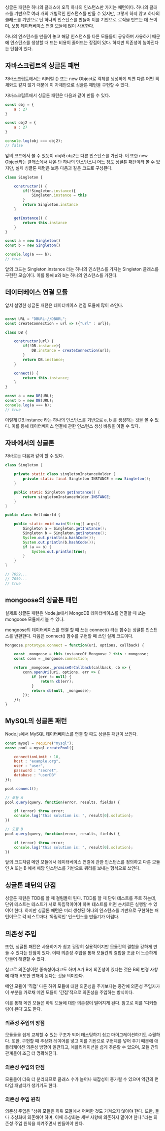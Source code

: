 싱글톤 패턴은 하나의 클래스에 오직 하나의 인스턴스만 가지는 패턴이다. 하나의 클래스를 기반으로 여러 개의
개별적인 인스턴스를 만들 수 있지만, 그렇게 하지 않고 하나의 클래스를 기반으로 단 하나의 인스턴스를 만들어
이를 기반으로 로직을 만드는 데 쓰이며, 보통 데이터베이스 연결 모듈에 많이 사용한다.

하나의 인스턴스를 만들어 놓고 해당 인스턴스를 다른 모듈들이 공유하며 사용하기 때문에 인스턴스를 생성할 때
드는 비용이 줄어드는 장점이 있다. 하지만 의존성이 높아진다는 단점이 있다.

## 자바스크립트의 싱글톤 패턴

자바스크립트에서는 리터럴 {} 또는 new Object로 객체를 생성하게 되면 다른 어떤 객체와도 같지 않기
때문에 이 자체만으로 싱글톤 패턴을 구현할 수 있다.

자바스크립트에서 싱글톤 패턴은 다음과 같이 만들 수 있다.

```js
const obj = {
	a : 27
}

const obj2 = {
	a : 27
}

console.log(obj === obj2);
// false
```

앞의 코드에서 볼 수 있듯이 obj와 obj2는 다른 인스턴스를 가진다. 이 또한 new Object라는
클래스에서 나온 단 하나의 인스턴스니 어느 정도 싱글톤 패턴이라 볼 수 있지만, 실제 싱글톤 패턴은 보통
다음과 같은 코드로 구성된다.

```js
class Singleton {

	constructor() {
		if(!Singleton.instance){
			Singleton.instance = this
		}
		return Singleton.instance
	}

	getInstance() {
		return this.instance
	}
}

const a = new Singleton()
const b = new Singleton()

console.log(a === b);
// true
```

앞의 코드는 Singleton.instance 라는 하나의 인스턴스를 가지는 Singleton 클래스를
구현한 모습이다. 이를 통해 a와 b는 하나의 인스턴스를 가진다.

## 데이터베이스 연결 모듈

앞서 설명한 싱글톤 패턴은 데이터베이스 연결 모듈에 많이 쓰인다.

```js

const URL = "DBURL://DBURL";
const createConnection = url => ({"url" : url});

class DB {

	constructor(url) {
		if(!DB.instance){
			DB.instance = createConnection(url);
		}
		return DB.instance;
	}

	connect() {
		return this.instance;
	}
}

const a = new DB(URL);
const b = new DB(URL);
console.log(a === b);
// true
```

이렇게 DB.instance 라는 하나의 인스턴스를 기반으로 a, b 를 생성하는 것을 볼 수 있다. 이를
통해 데이터베이스 연결에 관한 인스턴스 생성 비용을 아낄 수 있다.

## 자바에서의 싱글톤

자바로는 다음과 같이 할 수 있다.

```java
class Singleton {

	private static class singletonInstanceHolder {
		private static final Singleton INSTANCE = new Singleton();
	}

	public static Singleton getInstance() {
		return singletonInstanceHolder.INSTANCE;
	}
}

public class HelloWorld {

	public static void main(String[] args){
		Singleton a = Singleton.getInstance();
		Singleton b = Singleton.getInstance();
		System.out.println(a.hashCode());
		System.out.println(b.hashCode());
		if (a == b) {
			System.out.println(true);
		}
	}
}

// 7059...
// 7059...
// true
```

## mongoose의 싱글톤 패턴

실제로 싱글톤 패턴은 Node.js에서 MongoDB 데이터베이스를 연결할 때 쓰는 mongoose 모듈에서
볼 수 있다.

mongoose의 데이터베이스를 연결 할 때 쓰는 connect() 라는 함수는 싱글톤 인스턴스를 반환한다.
다음은 connect() 함수를 구현할 때 쓰인 실제 코드이다.

```js
Mongoose.prototype.connect = function(uri, options, callback) {

	const _mongoose = this instanceOf Mongoose ? this : mongoose;
	const conn = _mongoose.connection;

	return _mongoose._promiseOrCallback(callback, cb => {
		conn.openUri(uri, options, err => {
			if (err != null) {
				return cb(err);
			}
			return cb(null, _mongoose);
		});
	});
}
```

## MySQL의 싱글톤 패턴

Node.js에서 MySQL 데이터베이스를 연결 할 때도 싱글톤 패턴이 쓰인다.

```js
const mysql = require("mysql");
const pool = mysql.createPool({

	connectionLimit : 10,
	host : "example.org",
	user : "user",
	password : "secret",
	database : "userDB"
});

pool.connect();

// 모듈 A
pool.query(query, function(error, results, fields) {

	if (error) throw error;
	console.log("this solution is: ", result[0].solution);
}) 

// 모듈 B 
pool.query(query, function(error, results, fields) {

	if (error) throw error;
	console.log("this solution is: ", result[0].solution);
}) 
```

앞의 코드처럼 메인 모듈에서 데이터베이스 연결에 관한 인스턴스를 정의하고 다른 모듈인 A 또는 B 에서 해당
인스턴스를 기반으로 쿼리를 보내는 형식으로 쓰인다.

## 싱글톤 패턴의 단점

싱글톤 패턴은 TDD를 할 때 걸림돌이 된다. TDD를 할 때 단위 테스트를 주로 하는데, 단위 테스트는
테스트가 서로 독립적이어야 하며 테스트를 어떤 순서로든 실행할 수 있어야 한다. 하지만 싱글톤 패턴은 미리
생성된 하나의 인스턴스를 기반으로 구현하는 패턴이므로 각 테스트마다 '독립적인' 인스턴스를 만들기가 어렵다.

## 의존성 주입

또한, 싱글톤 패턴은 사용하기가 쉽고 굉장히 실용적이지만 모듈간의 결합을 강하게 만들 수 있다는 단점이
있다. 이때 의존성 주입을 통해 모듈간의 결합을 조금 더 느슨하게 만들어 해결할 수 있다.

참고로 의존성이란 종속성이라고도 하며 A가 B에 의존성이 있다는 것은 B의 변경 사항에 대해 A또한 변해야
된다는 것을 의미한다.

메인 모듈이 '직접' 다른 하위 모듈에 대한 의존성을 주기보다는 중간에 의존성 주입자가 이 부분을 가로채
메인 모듈이 '간접'적으로 의존성을 주입하는 방식이다.

이를 통해 메인 모듈은 하위 모듈에 대한 의존성이 떨어지게 된다. 참고로 이를 '디커플링이 된다'고도 한다.

### 의존성 주입의 장점

모듈들을 쉽게 교체할 수 있는 구조가 되어 테스팅하기 쉽고 마이그레이션하기도 수월하다. 또한, 구현할 때
추상화 레이어를 넣고 이를 기반으로 구현체를 넣어 주기 때문에 애플리케이션 의존성 방향이 일관되고,
애플리케이션을 쉽게 추론할 수 있으며, 모듈 간의 관계들이 조금 더 명확해진다.

### 의존성 주입의 단점

모듈들이 더욱 더 분리되므로 클래스 수가 늘어나 복잡성이 증가될 수 있으며 약간의 런타임 패널티가 생기기도
한다.

### 의존성 주입 원칙

의존성 주입은  "상위 모듈은 하위 모듈에서 어떠한 것도 가져오지 않아야 한다. 또한, 둘 다 추상화에
의존해야 하며, 이때 추상화는 세부 사항에 의존하지 말아야 한다."라는 의존성 주입 원칙을 지켜주면서
만들어야 한다.